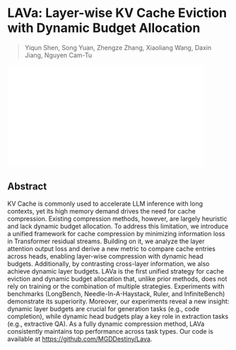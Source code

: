 # LAVa: Layer-wise KV Cache Eviction with Dynamic Budget Allocation

> Yiqun Shen, Song Yuan, Zhengze Zhang, Xiaoliang Wang, Daxin Jiang, Nguyen Cam-Tu

![111](../../blank.jpg)

## Abstract

KV Cache is commonly used to accelerate LLM inference with long contexts, yet
its high memory demand drives the need for cache compression. Existing
compression methods, however, are largely heuristic and lack dynamic budget
allocation. To address this limitation, we introduce a unified framework for
cache compression by minimizing information loss in Transformer residual
streams. Building on it, we analyze the layer attention output loss and derive
a new metric to compare cache entries across heads, enabling layer-wise
compression with dynamic head budgets. Additionally, by contrasting cross-layer
information, we also achieve dynamic layer budgets. LAVa is the first unified
strategy for cache eviction and dynamic budget allocation that, unlike prior
methods, does not rely on training or the combination of multiple strategies.
Experiments with benchmarks (LongBench, Needle-In-A-Haystack, Ruler, and
InfiniteBench) demonstrate its superiority. Moreover, our experiments reveal a
new insight: dynamic layer budgets are crucial for generation tasks (e.g., code
completion), while dynamic head budgets play a key role in extraction tasks
(e.g., extractive QA). As a fully dynamic compression method, LAVa consistently
maintains top performance across task types. Our code is available at
https://github.com/MGDDestiny/Lava.
